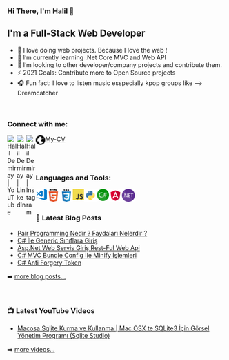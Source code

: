 ### Hi There, I'm Halil 👋

## I'm a Full-Stack Web Developer 

- 🔭 I love doing web projects. Because I love the web !
- 💪 I’m currently learning .Net Core MVC and Web API
- 👯 I’m looking to other developer/company projects and contribute them.
- ⚡ 2021 Goals: Contribute more to Open Source projects
- 🎧 Fun fact: I love to listen music esspecially kpop groups like --> Dreamcatcher

<br />

### Connect with me:

[<img align="left" alt="Halil Demiray | YouTube" width="22px" src="https://cdn.jsdelivr.net/npm/simple-icons@v3/icons/youtube.svg" />][youtube]
[<img align="left" alt="Halil Demiray | LinkedIn" width="22px" src="https://cdn.jsdelivr.net/npm/simple-icons@v3/icons/linkedin.svg" />][linkedin]
[<img align="left" alt="Halil Demiray | Instagram" width="22px" src="https://cdn.jsdelivr.net/npm/simple-icons@v3/icons/instagram.svg" />][instagram]
[<img align="left" alt="halildemiray.com" width="22px" src="https://raw.githubusercontent.com/iconic/open-iconic/master/svg/globe.svg" />][website]
[My-CV](https://www.docdroid.net/O3H17le/mycv-pdf)


<br />
<br />

### Languages and Tools:

<img align="left" alt="Visual Studio Code" width="26px" src="https://raw.githubusercontent.com/github/explore/80688e429a7d4ef2fca1e82350fe8e3517d3494d/topics/visual-studio-code/visual-studio-code.png" />
<img align="left" alt="HTML5" width="30px" src="https://raw.githubusercontent.com/github/explore/80688e429a7d4ef2fca1e82350fe8e3517d3494d/topics/html/html.png" />
<img align="left" alt="CSS3" width="30px" src="https://raw.githubusercontent.com/github/explore/80688e429a7d4ef2fca1e82350fe8e3517d3494d/topics/css/css.png" />
<img align="left" alt="JavaScript" width="26px" src="https://raw.githubusercontent.com/github/explore/80688e429a7d4ef2fca1e82350fe8e3517d3494d/topics/javascript/javascript.png" />
<img align="left" alt="Python" width="30px" src="https://raw.githubusercontent.com/github/explore/80688e429a7d4ef2fca1e82350fe8e3517d3494d/topics/python/python.png" />
<img align="left" alt="CSharp" width="28px" src="https://raw.githubusercontent.com/github/explore/80688e429a7d4ef2fca1e82350fe8e3517d3494d/topics/csharp/csharp.png" />
<img align="left" alt="Angular JS" width="30px" src="https://raw.githubusercontent.com/github/explore/80688e429a7d4ef2fca1e82350fe8e3517d3494d/topics/angular/angular.png" />
<img align="left" alt="dotnet" width="30px" src="https://raw.githubusercontent.com/github/explore/93d8a67084f94b2a444e510199a6e7622e5b09a3/topics/dotnet/dotnet.png" />

<br />
<br />

### 📕 Latest Blog Posts

<!-- BLOG-POST-LIST:START -->
- [Pair Programming Nedir ? Faydaları Nelerdir ?](https://dev.to/hdemiray/pair-programming-nedir-faydalari-nelerdir-450g)
- [C# İle Generic Sınıflara Giriş](https://dev.to/hdemiray/c-i-le-generic-siniflara-giris-32o)
- [Asp.Net Web Servis Giriş Rest-Ful Web Api](https://dev.to/hdemiray/asp-net-web-servis-giris-rest-ful-web-api-445d)
- [C# MVC Bundle Config İle Minify İşlemleri](https://dev.to/hdemiray/c-mvc-bundle-config-i-le-minify-i-slemleri-31oh)
- [C# Anti Forgery Token](https://dev.to/hdemiray/c-anti-forgery-token-2h9f)
<!-- BLOG-POST-LIST:END -->

➡️ [more blog posts...](https://dev.to/hdemiray)

<br />

### 📺 Latest YouTube Videos 

<!-- YOUTUBE:START -->
- [Macosa Sqlite Kurma ve Kullanma | Mac OSX te SQLite3 İçin Görsel Yönetim Programı (Sqlite Studio)](https://www.youtube.com/watch?v=_R2W-1OiBJ4)
<!-- YOUTUBE:END -->

➡️ [more videos...](https://youtube.com/channel/UCmwf-fHIlCZWG0RCol7KP5A?view_as=subscriber)

<br />

<!-- ### 🎧 Spotify Activity -->

<!-- ![Last Spotify Activity](https://spotify-recently-played-readme.vercel.app/api?user=ldslhalil&width=990) -->

<!-- <img align="left" alt="Halil's Github Stats" src="https://github-readme-stats.vercel.app/api?username=hdemiray&show_icons=true&hide_border=true" /> -->

[website]: https://www.halildemiray.com
[youtube]: https://www.youtube.com/channel/UCmwf-fHIlCZWG0RCol7KP5A?view_as=subscriber
[linkedin]: https://www.linkedin.com/in/hdemiray
[instagram]: https://www.instagram.com/hdemiray.co/
